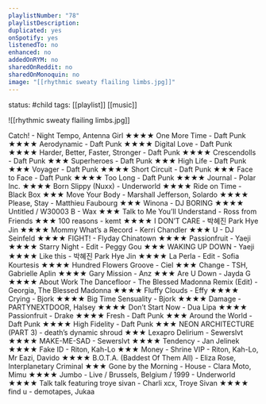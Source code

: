 ```yaml
---
playlistNumber: "78"
playlistDescription:
duplicated: yes
onSpotify: yes
listenedTo: no
enhanced: no
addedOnRYM: no
sharedOnReddit: no
sharedOnMonoquin: no
image: "[[rhythmic sweaty flailing limbs.jpg]]"
---
```

status: #child 
tags: [[playlist]] [[music]] 

![[rhythmic sweaty flailing limbs.jpg]]

Catch! - Night Tempo, Antenna Girl ★★★★
One More Time - Daft Punk ★★★★
Aerodynamic - Daft Punk ★★★★
Digital Love - Daft Punk ★★★★
Harder, Better, Faster, Stronger - Daft Punk ★★★★
Crescendolls - Daft Punk ★★★
Superheroes - Daft Punk ★★★
High Life - Daft Punk ★★★
Voyager - Daft Punk ★★★★
Short Circuit - Daft Punk ★★★
Face to Face - Daft Punk ★★★★
Too Long - Daft Punk ★★★★
Journal - Polar Inc. ★★★★
Born Slippy (Nuxx) - Underworld ★★★★
Ride on Time - Black Box ★★★
Move Your Body - Marshall Jefferson, Solardo ★★★★
Please, Stay - Matthieu Faubourg ★★★
Winona - DJ BORING ★★★★
Untitled / W30003 B - Wax ★★★
Talk to Me You’ll Understand - Ross from Friends ★★★
100 reasons - kemt ★★★★
I DON’T CARE - 박혜진 Park Hye Jin ★★★★
Mommy What’s a Record - Kerri Chandler ★★★
U - DJ Seinfeld ★★★★
FIGHT! - Flyday Chinatown ★★★★
Passionfruit - Yaeji ★★★★
Starry Night - Edit - Peggy Gou ★★★
WAKING UP DOWN - Yaeji ★★★★
Like this - 박혜진 Park Hye Jin ★★★★
La Perla - Edit - Sofia Kourtesis ★★★★
Hundred Flowers Groove - Ciel ★★★
Change - TSH, Gabrielle Aplin ★★★★
Gary Mission - Anz ★★★
Are U Down - Jayda G ★★★★
About Work The Dancefloor - The Blessed Madonna Remix (Edit) - Georgia, The Blessed Madonna ★★★★
Fluffy Clouds - Effy ★★★★
Crying - Bjork ★★★★
Big Time Sensuality - Bjork ★★★★
Damage - PARTYNEXTDOOR, Halsey ★★★★
Don’t Start Now - Dua Lipa ★★★★
Passionfruit - Drake ★★★★
Fresh - Daft Punk ★★★
Around the World - Daft Punk ★★★★
High Fidelity - Daft Punk ★★★
NEON ARCHITECTURE (PART 3) - death’s dynamic shroud ★★★
Lexapro Delirium - Sewerslvt ★★★★
MAKE-ME-SAD - Sewerslvt ★★★★
Tendency - Jan Jelinek ★★★★
Fake ID - Riton, Kah-Lo ★★★
Money - Shrine VIP - Riton, Kah-Lo, Mr Eazi, Davido ★★★★
B.O.T.A. (Baddest Of Them All) - Eliza Rose, Interplanetary Criminal ★★★
Gone by the Morning - House - Clara Moto, Mimu ★★★★
Jumbo - Live / Brussels, Belgium / 1999 - Underworld ★★★★
Talk talk featuring troye sivan - Charli xcx, Troye Sivan ★★★★
find u - demotapes, Jukaa


